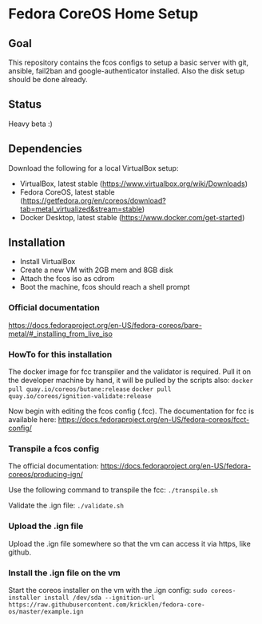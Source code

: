 # Fedora CoreOS Home Setup

## Goal
This repository contains the fcos configs to setup a basic server with git, ansible, fail2ban and google-authenticator installed.
Also the disk setup should be done already.

## Status
Heavy beta :)

## Dependencies
Download the following for a local VirtualBox setup:
* VirtualBox, latest stable (https://www.virtualbox.org/wiki/Downloads)
* Fedora CoreOS, latest stable (https://getfedora.org/en/coreos/download?tab=metal_virtualized&stream=stable)
* Docker Desktop, latest stable (https://www.docker.com/get-started)

## Installation
* Install VirtualBox
* Create a new VM with 2GB mem and 8GB disk
* Attach the fcos iso as cdrom
* Boot the machine, fcos should reach a shell prompt

### Official documentation
https://docs.fedoraproject.org/en-US/fedora-coreos/bare-metal/#_installing_from_live_iso

### HowTo for this installation
The docker image for fcc transpiler and the validator is required. Pull it on the developer machine by hand, it will be pulled by the scripts also:
`docker pull quay.io/coreos/butane:release`
`docker pull quay.io/coreos/ignition-validate:release`

Now begin with editing the fcos config (.fcc). The documentation for fcc is available here:
https://docs.fedoraproject.org/en-US/fedora-coreos/fcct-config/

### Transpile a fcos config
The official documentation:
https://docs.fedoraproject.org/en-US/fedora-coreos/producing-ign/

Use the following command to transpile the fcc:
`./transpile.sh`

Validate the .ign file:
`./validate.sh`

### Upload the .ign file
Upload the .ign file somewhere so that the vm can access it via https, like github.

### Install the .ign file on the vm
Start the coreos installer on the vm with the .ign config:
`sudo coreos-installer install /dev/sda --ignition-url https://raw.githubusercontent.com/kricklen/fedora-core-os/master/example.ign`
